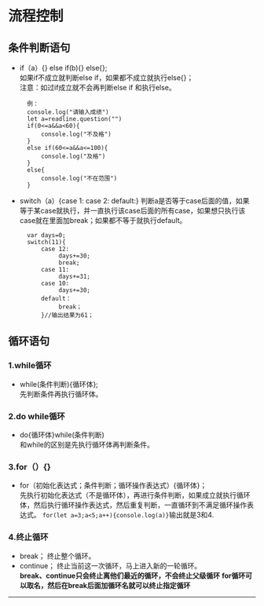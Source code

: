# 流程控制
## 条件判断语句

- if（a）{}  else if(b){}   else{};  
  如果if不成立就判断else if，如果都不成立就执行else{}；  
  注意：如过if成立就不会再判断else if 和执行else。

	    例：
		console.log("请输入成绩")
	    let a=readline.question("")
	    if(0<=a&&a<60){
	        console.log("不及格")
	    }
	    else if(60<=a&&a<=100){
	        console.log("及格")
	    }
	    else{
	        console.log("不在范围")
	    }

- switch（a）{case 1:  case 2:  default:}
  判断a是否等于case后面的值，如果等于某case就执行，并一直执行该case后面的所有case，如果想只执行该case就在里面加break；如果都不等于就执行default。

		var days=0;
		switch(11){
    		case 12:
      			 days+=30;
				 break;	
    		case 11:
      			 days+=31;  
    		case 10:
      			 days+=30;
            default：
                 break；
			}//输出结果为61；



## 循环语句
### 1.while循环
- while(条件判断){循环体};  
  先判断条件再执行循环体。

### 2.do while循环
- do{循环体}while(条件判断)  
  和while的区别是先执行循环体再判断条件。

### 3.for（）{}
- for（初始化表达式；条件判断；循环操作表达式）{循环体}；  
  先执行初始化表达式（不是循环体），再进行条件判断，如果成立就执行循环体，然后执行循环操作表达式，然后重复判断，一直循环到不满足循环操作表达式。 
```for(let a=3;a<5;a++){console.log(a)}```输出就是3和4.

### 4.终止循环
- break；
  终止整个循环。
- continue；
  终止当前这一次循环，马上进入新的一轮循环。  
**break、continue只会终止离他们最近的循环，不会终止父级循环** 
**for循环可以取名，然后在break后面加循环名就可以终止指定循环**

----------